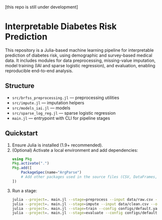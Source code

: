 [this repo is still under development]

# Interpretable Diabetes Risk Prediction

This repository is a Julia-based machine learning pipeline for interpretable prediction of diabetes risk, using demographic and survey-based medical data. It includes modules for data preprocessing, missing-value imputation, model training (IAI and sparse logistic regression), and evaluation, enabling reproducible end-to-end analysis.

## Structure
- `src/brfss_preprocessing.jl` — preprocessing utilities
- `src/impute.jl` — imputation helpers
- `src/models_iai.jl` — models
- `src/sparse_log_reg.jl` — sparse logistic regression
- `main.jl` — entrypoint with CLI for pipeline stages

## Quickstart
1. Ensure Julia is installed (1.9+ recommended).  
2. (Optional) Activate a local environment and add dependencies:
   ```julia
   using Pkg
   Pkg.activate(".")
   Pkg.add([
       PackageSpec(name="ArgParse")
       # Add other packages used in the source files (CSV, DataFrames, MLJ, GLM, etc.)
   ])
   ```
3. Run a stage:
   ```bash
   julia --project=. main.jl --stage=preprocess --input data/raw.csv --output data/clean.csv
   julia --project=. main.jl --stage=impute --input data/clean.csv --output data/imputed.csv
   julia --project=. main.jl --stage=train --config configs/default.yaml
   julia --project=. main.jl --stage=evaluate --config configs/default.yaml
   ```
